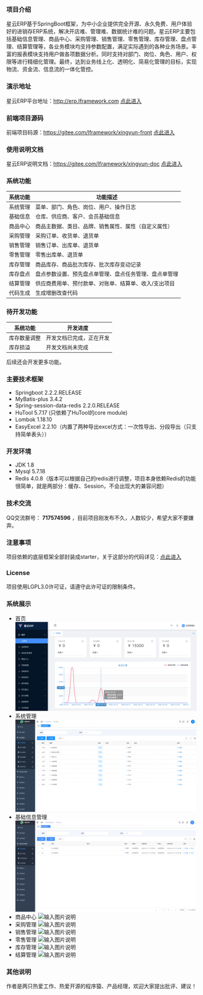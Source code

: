### 项目介绍
星云ERP基于SpringBoot框架，为中小企业提供完全开源、永久免费、用户体验好的进销存ERP系统，解决开店难、管理难、数据统计难的问题。星云ERP主要包括基础信息管理、商品中心、采购管理、销售管理、零售管理、库存管理、盘点管理、结算管理等，各业务模块均支持参数配置，满足实际遇到的各种业务场景。丰富的报表模块支持用户做各项数据分析。同时支持对部门、岗位、角色、用户、权限等进行精细化管理。最终，达到业务线上化、透明化、简易化管理的目标，实现物流、资金流、信息流的一体化管控。

### 演示地址
星云ERP平台地址：http://erp.lframework.com   <a href="http://erp.lframework.com" target="_blank">点此进入</a>

### 前端项目源码
前端项目码源：https://gitee.com/lframework/xingyun-front   <a href="https://gitee.com/lframework/xingyun-front" target="_blank">点此进入</a>

### 使用说明文档
星云ERP说明文档：https://gitee.com/lframework/xingyun-doc   <a href="https://gitee.com/lframework/xingyun-doc" target="_blank">点此进入</a>

### 系统功能
| 系统功能 | 功能描述                        |
|------|-----------------------------|
| 系统管理 | 菜单、部门、角色、岗位、用户、操作日志         |
| 基础信息 | 仓库、供应商、客户、会员基础信息            |
| 商品中心 | 商品主数据、类目、品牌、销售属性、属性（自定义属性）  |
| 采购管理 | 采购订单、收货单、退货单                |
| 销售管理 | 销售订单、出库单、退货单                |
| 零售管理 | 零售出库单、退货单                   |
| 库存管理 | 商品库存、商品批次库存、批次库存变动记录        |
| 库存盘点 | 盘点参数设置、预先盘点单管理、盘点任务管理、盘点单管理  |
| 结算管理 | 供应商费用单、预付款单、对账单、结算单、收入/支出项目 |
| 代码生成 | 生成增删改查代码                    |

### 待开发功能
| 系统功能 | 开发进度         |
|------|--------------|
| 库存数量调整 | 开发文档已完成，正在开发     |
| 库存损溢 | 开发文档尚未完成     |

后续还会开发更多功能。

### 主要技术框架
* Springboot 2.2.2.RELEASE
* MyBatis-plus 3.4.2
* Spring-session-data-redis 2.2.0.RELEASE
* HuTool 5.7.17 (只依赖了HuTool的core module)
* Lombok 1.18.10
* EasyExcel 2.2.10（内置了两种导出excel方式：一次性导出、分段导出（只支持简单表头））

### 开发环境
* JDK 1.8
* Mysql 5.7.18
* Redis 4.0.8（版本可以根据自己的redis进行调整，项目本身依赖Redis的功能很简单，就是两部分：缓存、Session，不会出现大的兼容问题）

### 技术交流
QQ交流群号： **717574596** ，目前项目刚发布不久，人数较少，希望大家不要嫌弃。

### 注意事项
项目依赖的底层框架全部封装成starter，关于这部分的代码详见：<a href="https://gitee.com/lframework/jugg" target="_blank">点此进入</a>

### License
项目使用LGPL3.0许可证，请遵守此许可证的限制条件。

### 系统展示
* 首页
![输入图片说明](screenshots/0%E9%A6%96%E9%A1%B5.png)
* 系统管理
![输入图片说明](screenshots/1%E7%B3%BB%E7%BB%9F%E7%AE%A1%E7%90%86.png)
* 基础信息管理
![输入图片说明](screenshots/2%E5%9F%BA%E7%A1%80%E4%BF%A1%E6%81%AF%E7%AE%A1%E7%90%86.png)
* 商品中心
![输入图片说明](screenshots/3%E5%95%86%E5%93%81%E4%B8%AD%E5%BF%83.png)
* 采购管理
![输入图片说明](screenshots/4%E9%87%87%E8%B4%AD%E7%AE%A1%E7%90%86.png)
* 销售管理
![输入图片说明](screenshots/5%E9%94%80%E5%94%AE%E7%AE%A1%E7%90%86.png)
* 零售管理
![输入图片说明](screenshots/6%E9%9B%B6%E5%94%AE%E7%AE%A1%E7%90%86.png)
* 库存管理
![输入图片说明](screenshots/7%E5%BA%93%E5%AD%98%E7%AE%A1%E7%90%86.png)
* 结算管理
![输入图片说明](screenshots/8%E7%BB%93%E7%AE%97%E7%AE%A1%E7%90%86.png)

### 其他说明
作者是两只热爱工作、热爱开源的程序猿、产品经理，欢迎大家提出批评、建议！